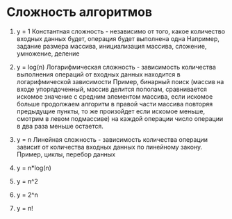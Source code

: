 # Сложность алгоритмов

1. y = 1
    Константная сложность - независимо от того, какое количество входных данных будет, операция будет выполнена одна
    Например, задание размера массива, инициализация массива, сложение, умножение, деление
2. y = log(n)
    Логарифмическая сложность - зависимость количества выполнения операций от входных данных находится в логарифмической зависимости 
    Пример, бинарный поиск (массив на входе упорядоченный, массив делится пополам, сравнивается искомое значение с средним элементом массива, если искомое больше продолжаем алгоритм в правой части массива повторяя предыдущие пункты, то же произойдет если искомое меньше, смотрим в левом подмассиве)
    на каждой операции число операции в два раза меньше остается.
3. y = n
    Линейная сложность - зависимость количества операции зависит от количества входных данных по линейному закону.
    Пример, циклы, перебор данных
4. y = n*log(n)

5. y = n^2

6. y = 2^n

7. y = n!
